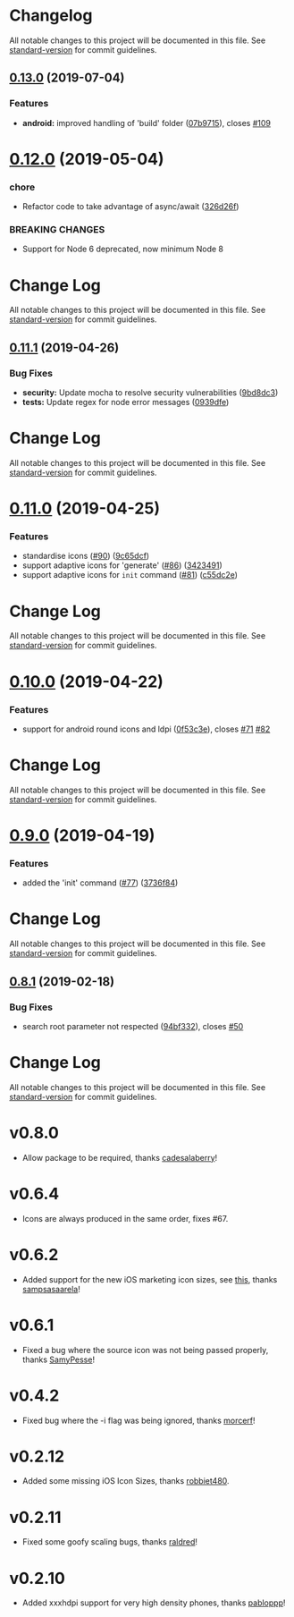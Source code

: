 # Changelog

All notable changes to this project will be documented in this file. See [standard-version](https://github.com/conventional-changelog/standard-version) for commit guidelines.

## [0.13.0](https://github.com/dwmkerr/app-icon/compare/v0.12.0...v0.13.0) (2019-07-04)


### Features

* **android:** improved handling of 'build' folder ([07b9715](https://github.com/dwmkerr/app-icon/commit/07b9715)), closes [#109](https://github.com/dwmkerr/app-icon/issues/109)



# [0.12.0](https://github.com/dwmkerr/app-icon/compare/v0.11.1...v0.12.0) (2019-05-04)


### chore

* Refactor code to take advantage of async/await ([326d26f](https://github.com/dwmkerr/app-icon/commit/326d26f))


### BREAKING CHANGES

* Support for Node 6 deprecated, now minimum Node 8



# Change Log

All notable changes to this project will be documented in this file. See [standard-version](https://github.com/conventional-changelog/standard-version) for commit guidelines.

## [0.11.1](https://github.com/dwmkerr/app-icon/compare/v0.11.0...v0.11.1) (2019-04-26)


### Bug Fixes

* **security:** Update mocha to resolve security vulnerabilities ([9bd8dc3](https://github.com/dwmkerr/app-icon/commit/9bd8dc3))
* **tests:** Update regex for node error messages ([0939dfe](https://github.com/dwmkerr/app-icon/commit/0939dfe))



# Change Log

All notable changes to this project will be documented in this file. See [standard-version](https://github.com/conventional-changelog/standard-version) for commit guidelines.

# [0.11.0](https://github.com/dwmkerr/app-icon/compare/v0.10.0...v0.11.0) (2019-04-25)


### Features

* standardise icons ([#90](https://github.com/dwmkerr/app-icon/issues/90)) ([9c65dcf](https://github.com/dwmkerr/app-icon/commit/9c65dcf))
* support adaptive icons for 'generate' ([#86](https://github.com/dwmkerr/app-icon/issues/86)) ([3423491](https://github.com/dwmkerr/app-icon/commit/3423491))
* support adaptive icons for `init` command ([#81](https://github.com/dwmkerr/app-icon/issues/81)) ([c55dc2e](https://github.com/dwmkerr/app-icon/commit/c55dc2e))



# Change Log

All notable changes to this project will be documented in this file. See [standard-version](https://github.com/conventional-changelog/standard-version) for commit guidelines.

# [0.10.0](https://github.com/dwmkerr/app-icon/compare/v0.9.0...v0.10.0) (2019-04-22)


### Features

* support for android round icons and ldpi ([0f53c3e](https://github.com/dwmkerr/app-icon/commit/0f53c3e)), closes [#71](https://github.com/dwmkerr/app-icon/issues/71) [#82](https://github.com/dwmkerr/app-icon/issues/82)



# Change Log

All notable changes to this project will be documented in this file. See [standard-version](https://github.com/conventional-changelog/standard-version) for commit guidelines.

# [0.9.0](https://github.com/dwmkerr/app-icon/compare/v0.8.1...v0.9.0) (2019-04-19)


### Features

* added the 'init' command ([#77](https://github.com/dwmkerr/app-icon/issues/77)) ([3736f84](https://github.com/dwmkerr/app-icon/commit/3736f84))



# Change Log

All notable changes to this project will be documented in this file. See [standard-version](https://github.com/conventional-changelog/standard-version) for commit guidelines.

## [0.8.1](https://github.com/dwmkerr/app-icon/compare/v0.8.0...v0.8.1) (2019-02-18)


### Bug Fixes

* search root parameter not respected ([94bf332](https://github.com/dwmkerr/app-icon/commit/94bf332)), closes [#50](https://github.com/dwmkerr/app-icon/issues/50)



# Change Log

All notable changes to this project will be documented in this file. See [standard-version](https://github.com/conventional-changelog/standard-version) for commit guidelines.

# v0.8.0

- Allow package to be required, thanks [cadesalaberry](https://github.com/cadesalaberry)!

# v0.6.4

- Icons are always produced in the same order, fixes #67.

# v0.6.2

- Added support for the new iOS marketing icon sizes, see [this](https://stackoverflow.com/a/44691659), thanks [sampsasaarela](https://github.com/sampsasaarela)!
# v0.6.1

- Fixed a bug where the source icon was not being passed properly, thanks [SamyPesse](https://github.com/SamyPesse)!

# v0.4.2

- Fixed bug where the -i flag was being ignored, thanks [morcerf](https://github.com/morcerf)!

# v0.2.12

- Added some missing iOS Icon Sizes, thanks [robbiet480](https://github.com/robbiet480).

# v0.2.11

- Fixed some goofy scaling bugs, thanks [raldred](https://github.com/raldred)!

# v0.2.10

- Added xxxhdpi support for very high density phones, thanks [pabloppp](https://github.com/pabloppp)!
